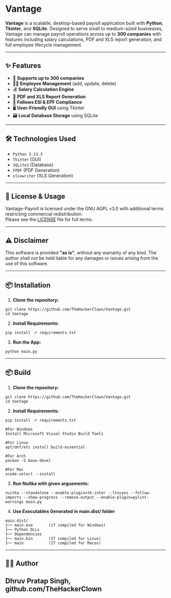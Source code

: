 # Vantage

**Vantage** is a scalable, desktop-based payroll application built with **Python**, **Tkinter**, and **SQLite**. Designed to serve small to medium-sized businesses, Vantage can manage payroll operations across up to **300 companies** with features including salary calculations, PDF and XLS report generation, and full employee lifecycle management.

---

## ✨ Features

- 🏢 **Supports up to 300 companies**
- 👩‍💼 **Employee Management** (add, update, delete)
- 💰 **Salary Calculation Engine**
- 📄 **PDF and XLS Report Generation**
- 🏢 **Follows ESI & EPF Compliance**
- 🖥️ **User-Friendly GUI** using Tkinter
- 🗃️ **Local Database Storage** using SQLite

---

## 🛠️ Technologies Used

- `Python 3.13.3` 
- `Tkinter` (GUI)
- `SQLite3` (Database)
- `FPDF` (PDF Generation)
- `xlsxwriter` (XLS Generation)

---

## 🚫 License & Usage

Vantage-Payroll is licensed under the GNU AGPL v3.0 with additional terms restricting commercial redistribution.  
Please see the [LICENSE](./LICENSE) file for full terms.

---

## ⚠️ Disclaimer

This software is provided **"as is"**, without any warranty of any kind. The author shall not be held liable for any damages or issues arising from the use of this software.

---

## 📦 Installation

1. **Clone the repository:**

```
git clone https://github.com/TheHackerClown/Vantage.git
cd Vantage
```

2. **Install Requirements:**

```
pip install -r requirements.txt
```

3. **Run the App:**

```
python main.py
```

---

## 📦 Build

1. **Clone the repository:**

```
git clone https://github.com/TheHackerClown/Vantage.git
cd Vantage
```

2. **Install Requirements:**

```
pip install -r requirements.txt

#For Windows
Install Microsoft Visual Studio Build Tools

#For Linux
apt/dnf/etc install build-essential

#For Arch
pacman -S base-devel

#For Mac
xcode-select --install
```



3. **Run Nuitka with given arguements:**

```
nuitka --standalone --enable-plugin=tk-inter --lto=yes --follow-imports --show-progress --remove-output --enable-plugin=pylint-warnings main.py
```

4. **Use Executables Generated in main.dist/ folder**

```
main.dist/
├── main.exe       (if compiled for Windows)
├── Python DLLs
├── Dependencies
├── main.bin       (If compiled for Linux)
├── main           (If compiled for Macos)
```


---

## 🙋‍♂️ Author

Dhruv Pratap Singh,
github.com/TheHackerClown
---
